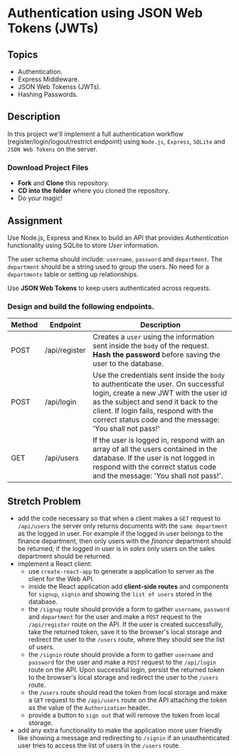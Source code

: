 # Authentication using JSON Web Tokens (JWTs)

## Topics

- Authentication.
- Express Middleware.
- JSON Web Tokenss (JWTs).
- Hashing Passwords.

## Description

In this project we'll implement a full authentication workflow (register/login/logout/restrict endpoint) using `Node.js`, `Express`, `SQLite` and `JSON Web Tokens` on the server.

### Download Project Files

- **Fork** and **Clone** this repository.
- **CD into the folder** where you cloned the repository.
- Do your magic!

## Assignment

Use Node.js, Express and Knex to build an API that provides _Authentication_ functionality using SQLite to store _User_ information.

The user schema should include: `username`, `password` and `department`. The `department` should be a string used to group the users. No need for a `departments` table or setting up relationships.

Use **JSON Web Tokens** to keep users authenticated across requests.

### Design and build the following endpoints.

| Method | Endpoint      | Description                                                                                                                                                                                                                                                            |
| ------ | ------------- | ---------------------------------------------------------------------------------------------------------------------------------------------------------------------------------------------------------------------------------------------------------------------- |
| POST   | /api/register | Creates a `user` using the information sent inside the `body` of the request. **Hash the password** before saving the user to the database.                                                                                                                            |
| POST   | /api/login    | Use the credentials sent inside the `body` to authenticate the user. On successful login, create a new JWT with the user id as the subject and send it back to the client. If login fails, respond with the correct status code and the message: 'You shall not pass!' |
| GET    | /api/users    | If the user is logged in, respond with an array of all the users contained in the database. If the user is not logged in respond with the correct status code and the message: 'You shall not pass!'.                                                                  |

## Stretch Problem

- add the code necessary so that when a client makes a `GET` request to `/api/users` the server only returns documents with the `same department` as the logged in user. For example if the logged in user belongs to the finance department, then only users with the _finance_ department should be returned; if the logged in user is in _sales_ only users on the sales department should be returned.
- implement a React client:
  - use `create-react-app` to generate a application to server as the client for the Web API.
  - inside the React application add **client-side routes** and components for `signup`, `signin` and showing the `list of users` stored in the database.
  - the `/signup` route should provide a form to gather `username`, `password` and `department` for the user and make a `POST` request to the `/api/register` route on the API. If the user is created successfully, take the returned token, save it to the browser's local storage and redirect the user to the `/users` route, where they should see the list of users.
  - the `/signin` route should provide a form to gather `username` and `password` for the user and make a `POST` request to the `/api/login` route on the API. Upon successful login, persist the returned token to the browser's local storage and redirect the user to the `/users` route.
  - the `/users` route should read the token from local storage and make a `GET` request to the `/api/users` route on the API attaching the token as the value of the `Authorization` header.
  - provide a button to `sign out` that will remove the token from local storage.
- add any extra functionality to make the application more user friendly like showing a message and redirecting to `/signin` if an unauthenticated user tries to access the list of users in the `/users` route.
